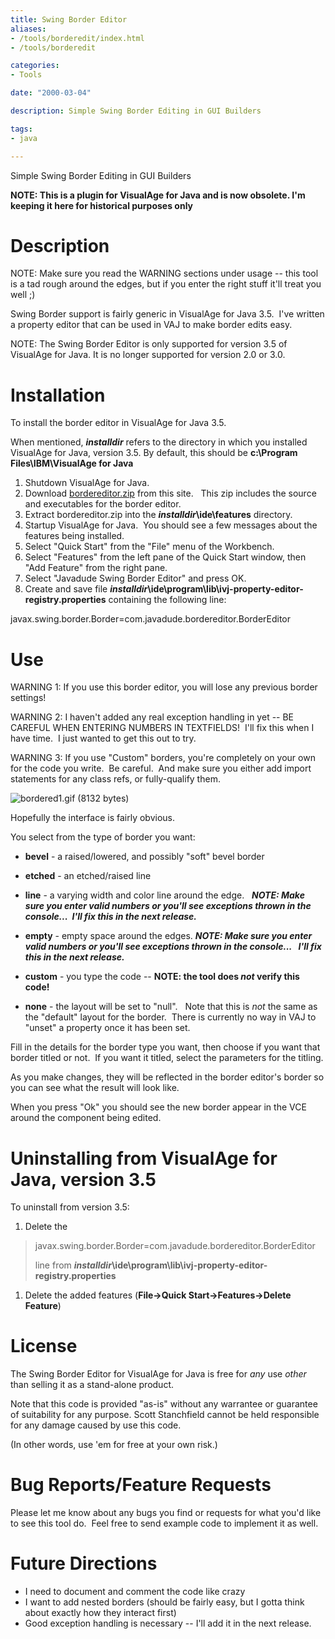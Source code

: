 ```yaml
---
title: Swing Border Editor
aliases:
- /tools/borderedit/index.html
- /tools/borderedit

categories:
- Tools

date: "2000-03-04"

description: Simple Swing Border Editing in GUI Builders

tags:
- java

---
```


Simple Swing Border Editing in GUI Builders

<!--more-->

**NOTE: This is a plugin for VisualAge for Java and is now obsolete. I'm keeping it here for historical purposes only**

# Description

NOTE: Make sure you read the WARNING sections under usage -- this tool is a tad rough around the edges, but if you enter the right stuff it'll treat you well ;)

Swing Border support is fairly generic in VisualAge for Java 3.5.  I've written a property editor that can be used in VAJ to make border edits easy.

NOTE: The Swing Border Editor is only supported for version 3.5 of VisualAge for Java. It is no longer supported for version 2.0 or 3.0.

# Installation

To install the border editor in VisualAge for Java 3.5.

When mentioned, _**installdir**_ refers to the directory in which you installed VisualAge for Java, version 3.5. By default, this should be **c:\\Program Files\\IBM\\VisualAge for Java**

1.  Shutdown VisualAge for Java.
2.  Download [bordereditor.zip](bordereditor.zip) from this site.   This zip includes the source and executables for the border editor.
3.  Extract bordereditor.zip into the **_installdir_\\ide\\features** directory.
4.  Startup VisualAge for Java.  You should see a few messages about the features being installed.
5.  Select "Quick Start" from the "File" menu of the Workbench.
6.  Select "Features" from the left pane of the Quick Start window, then "Add Feature" from the right pane.
7.  Select "Javadude Swing Border Editor" and press OK.
8.  Create and save file **_installdir_\\ide\\program\\lib\\ivj-property-editor-registry.properties** containing the following line:

javax.swing.border.Border=com.javadude.bordereditor.BorderEditor

# Use

WARNING 1: If you use this border editor, you will lose any previous border settings!

WARNING 2: I haven't added any real exception handling in yet -- BE CAREFUL WHEN ENTERING NUMBERS IN TEXTFIELDS!  I'll fix this when I have time.  I just wanted to get this out to try.

WARNING 3: If you use "Custom" borders, you're completely on your own for the code you write.  Be careful.  And make sure you either add import statements for any class refs, or fully-qualify them.

![bordered1.gif (8132 bytes)](images/bordered1.gif)

Hopefully the interface is fairly obvious.

You select from the type of border you want:

*   **bevel** - a raised/lowered, and possibly "soft" bevel border
    
*   **etched** - an etched/raised line
    
*   **line** - a varying width and color line around the edge.   _**NOTE: Make sure you enter valid numbers or you'll see exceptions thrown in the console...  I'll fix this in the next release.**_
    
*   **empty** - empty space around the edges. _**NOTE: Make sure you enter valid numbers or you'll see exceptions thrown in the console...   I'll fix this in the next release.**_
    
*   **custom** - you type the code -- **NOTE: the tool does _not_ verify this code!**
    
*   **none** - the layout will be set to "null".   Note that this is _not_ the same as the "default" layout for the border.  There is currently no way in VAJ to "unset" a property once it has been set.
    

Fill in the details for the border type you want, then choose if you want that border titled or not.  If you want it titled, select the parameters for the titling.

As you make changes, they will be reflected in the border editor's border so you can see what the result will look like.

When you press "Ok" you should see the new border appear in the VCE around the component being edited.

# Uninstalling from VisualAge for Java, version 3.5

To uninstall from version 3.5:

1.  Delete the

> javax.swing.border.Border=com.javadude.bordereditor.BorderEditor
> 
> line from **_installdir_\\ide\\program\\lib\\ivj-property-editor-registry.properties**

1.  Delete the added features (**File->Quick Start->Features->Delete Feature**)

# License

The Swing Border Editor for VisualAge for Java is free for _any_ use _other_ than selling it as a stand-alone product.

Note that this code is provided "as-is" without any warrantee or guarantee of suitability for any purpose. Scott Stanchfield cannot be held responsible for any damage caused by use this code.

(In other words, use 'em for free at your own risk.)

# Bug Reports/Feature Requests

Please let me know about any bugs you find or requests for what you'd like to see this tool do.  Feel free to send example code to implement it as well.

# Future Directions

*   I need to document and comment the code like crazy
*   I want to add nested borders (should be fairly easy, but I gotta think about exactly how they interact first)
*   Good exception handling is necessary -- I'll add it in the next release.

